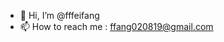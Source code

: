 - 👋 Hi, I’m @fffeifang
- 📫 How to reach me : ffang020819@gmail.com

<!---
fffeifang/fffeifang is a ✨ special ✨ repository because its `README.md` (this file) appears on your GitHub profile.
You can click the Preview link to take a look at your changes.
--->
